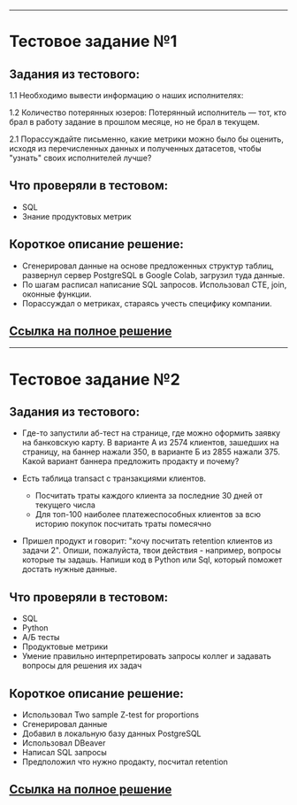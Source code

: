 ___
# **Тестовое задание №1**
## **Задания из тестового:**
1.1 Необходимо вывести информацию о наших исполнителях:

1.2 Количество потерянных юзеров:
Потерянный исполнитель — тот, кто брал в работу задание в прошлом месяце, но
не брал в текущем.

2.1 Порассуждайте письменно, какие метрики можно было бы оценить, исходя из
перечисленных данных и полученных датасетов, чтобы "узнать" своих исполнителей
лучше?

## **Что проверяли в тестовом**:
- SQL
- Знание продуктовых метрик
## **Короткое описание решение:**
- Сгенерировал данные на основе предложенных структур таблиц, развернул сервер PostgreSQL в Google Colab, загрузил туда данные.
- По шагам расписал написание SQL запросов. Использовал CTE, join, оконные функции.
- Порассуждал о метриках, стараясь учесть специфику компании.
## [Ссылка на полное решение](https://colab.research.google.com/drive/1mwUEUpZ3TOP8fpfcPsRF1YsYCzD1jtjC?usp=sharing#scrollTo=xq04GE5UG6vL)
  ___

# **Тестовое задание №2**

## **Задания из тестового:** 
- Где-то запустили аб-тест на странице, где можно оформить заявку на банковскую карту. В варианте А из 2574 клиентов, зашедших на страницу, на баннер нажали 350, в варианте Б из 2855 нажали 375. Какой вариант баннера предложить продакту и почему?

- Есть таблица transact с транзакциями клиентов.
  - Посчитать траты каждого клиента за последние 30 дней от текущего числа
  - Для топ-100 наиболее платежеспособных клиентов за всю историю покупок посчитать траты помесячно

- Пришел продукт и говорит: "хочу посчитать retention клиентов из задачи 2". Опиши, пожалуйста, твои действия - например, вопросы которые ты задашь. Напиши код в Python или Sql, который поможет достать нужные данные.

## **Что проверяли в тестовом:**
- SQL
- Python
- А/Б тесты
- Продуктовые метрики
- Умение правильно интерпретировать запросы коллег и задавать вопросы для решения их задач

## **Короткое описание решение:**
- Использовал Two sample Z-test for proportions
- Сгенерировал данные
- Добавил в локальную базу данных PostgreSQL
- Использовал DBeaver
- Написал SQL запросы
- Предположил что нужно продакту, посчитал retention

## [Ссылка на полное решение](https://colab.research.google.com/drive/1g3w1w3jy0TMHkYllehvgsz41Zd4stRo5?usp=sharing)
